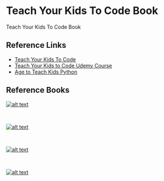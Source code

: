 # Teach Your Kids To Code Book

Teach Your Kids To Code Book


## Reference Links 

* [Teach Your Kids To Code](http://teachyourkidstocode.com/)
* [Teach Your Kids to Code Udemy Course](https://www.udemy.com/teach-your-kids-to-code/?couponCode=bk2school19)
* [Age to Teach Kids Python](https://www.kinvert.com/age-teach-kids-python/)

## Reference Books

[![alt text][logo_tykc]](https://www.amazon.com/gp/product/1593276141/ref=ppx_yo_dt_b_asin_title_o00__o00_s00?ie=UTF8&psc=1)

[logo_tykc]: https://images-na.ssl-images-amazon.com/images/I/5136Gd0ONEL._SY180_.jpg "Teach Your Kids To Code: A Parent-Friendly Guide to Python Programming"

</br>

[![alt text][logo_pfk]](https://www.amazon.com/gp/product/1593274076/ref=ppx_yo_dt_b_asin_title_o00__o00_s00?ie=UTF8&psc=1)

[logo_pfk]: https://images-na.ssl-images-amazon.com/images/I/513j8-Mgt4L._SY180_.jpg "Python for Kids: A Playful Introduction To Programming"

</br>

[![alt text][logo_c]](https://www.amazon.com/gp/product/1593274076/ref=ppx_yo_dt_b_asin_title_o00__o00_s00?ie=UTF8&psc=1)

[logo_c]: https://images-na.ssl-images-amazon.com/images/I/51vvMDxajbL._SY180_.jpg "Anki Kid's Coding Book, Create with Cozmo: Fun Ways to Code Your Robot Sidekick"

</br>

[![alt text][logo_cpip]](https://www.amazon.com/gp/product/1465461884/ref=ppx_yo_dt_b_asin_title_o00__o00_s00?ie=UTF8&psc=1)

[logo_cpip]: https://images-na.ssl-images-amazon.com/images/I/51xNzTFBExL._SY180_.jpg "Coding Projects In Python"
